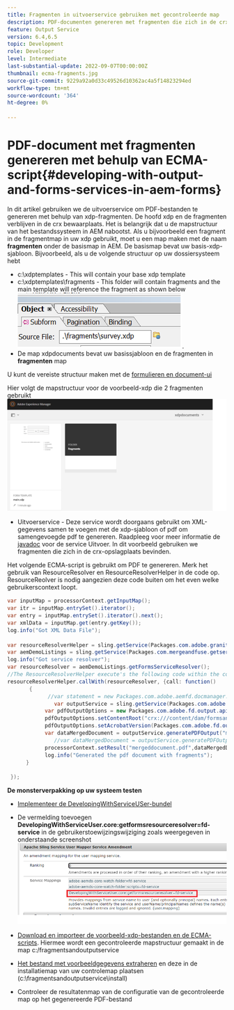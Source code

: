 ```yaml
---
title: Fragmenten in uitvoerservice gebruiken met gecontroleerde map
description: PDF-documenten genereren met fragmenten die zich in de crx-opslagplaats bevinden
feature: Output Service
version: 6.4,6.5
topic: Development
role: Developer
level: Intermediate
last-substantial-update: 2022-09-07T00:00:00Z
thumbnail: ecma-fragments.jpg
source-git-commit: 9229a92a0d33c49526d10362ac4a5f14823294ed
workflow-type: tm+mt
source-wordcount: '364'
ht-degree: 0%

---
```


# PDF-document met fragmenten genereren met behulp van ECMA-script{#developing-with-output-and-forms-services-in-aem-forms}


In dit artikel gebruiken we de uitvoerservice om PDF-bestanden te genereren met behulp van xdp-fragmenten. De hoofd xdp en de fragmenten verblijven in de crx bewaarplaats. Het is belangrijk dat u de mapstructuur van het bestandssysteem in AEM nabootst. Als u bijvoorbeeld een fragment in de fragmentmap in uw xdp gebruikt, moet u een map maken met de naam **fragmenten** onder de basismap in AEM. De basismap bevat uw basis-xdp-sjabloon. Bijvoorbeeld, als u de volgende structuur op uw dossiersysteem hebt
* c:\xdptemplates - This will contain your base xdp template
* c:\xdptemplates\fragments - This folder will contain fragments and the main template will reference the fragment as shown below
   ![fragment-xdp](assets/survey-fragment.png).
* De map xdpdocuments bevat uw basissjabloon en de fragmenten in **fragmenten** map

U kunt de vereiste structuur maken met de [formulieren en document-ui](http://localhost:4502/aem/forms.html/content/dam/formsanddocuments)

Hier volgt de mapstructuur voor de voorbeeld-xdp die 2 fragmenten gebruikt
![formulieren&amp;document](assets/fragment-folder-structure-ui.png)


* Uitvoerservice - Deze service wordt doorgaans gebruikt om XML-gegevens samen te voegen met de xdp-sjabloon of pdf om samengevoegde pdf te genereren. Raadpleeg voor meer informatie de [javadoc](https://helpx.adobe.com/experience-manager/6-5/forms/javadocs/index.html?com/adobe/fd/output/api/OutputService.html) voor de service Uitvoer. In dit voorbeeld gebruiken we fragmenten die zich in de crx-opslagplaats bevinden.


Het volgende ECMA-script is gebruikt om PDF te genereren. Merk het gebruik van ResourceResolver en ResourceResolverHelper in de code op. ResourceReolver is nodig aangezien deze code buiten om het even welke gebruikerscontext loopt.

```java
var inputMap = processorContext.getInputMap();
var itr = inputMap.entrySet().iterator();
var entry = inputMap.entrySet().iterator().next();
var xmlData = inputMap.get(entry.getKey());
log.info("Got XML Data File");

var resourceResolverHelper = sling.getService(Packages.com.adobe.granite.resourceresolverhelper.ResourceResolverHelper);
var aemDemoListings = sling.getService(Packages.com.mergeandfuse.getserviceuserresolver.GetResolver);
log.info("Got service resolver");
var resourceResolver = aemDemoListings.getFormsServiceResolver();
//The ResourceResolverHelper execute's the following code within the context of the resourceResolver 
resourceResolverHelper.callWith(resourceResolver, {call: function()
       {
             //var statement = new Packages.com.adobe.aemfd.docmanager.Document("/content/dam/formsanddocuments/xdpdocuments/main.xdp",resourceResolver);
               var outputService = sling.getService(Packages.com.adobe.fd.output.api.OutputService);
            var pdfOutputOptions = new Packages.com.adobe.fd.output.api.PDFOutputOptions();
            pdfOutputOptions.setContentRoot("crx:///content/dam/formsanddocuments/xdpdocuments");
            pdfOutputOptions.setAcrobatVersion(Packages.com.adobe.fd.output.api.AcrobatVersion.Acrobat_11);
            var dataMergedDocument = outputService.generatePDFOutput("main.xdp",xmlData,pdfOutputOptions);
               //var dataMergedDocument = outputService.generatePDFOutput(statement,xmlData,pdfOutputOptions);
            processorContext.setResult("mergeddocument.pdf",dataMergedDocument);
            log.info("Generated the pdf document with fragments");
      }

 });
```

**De monsterverpakking op uw systeem testen**
* [Implementeer de DevelopingWithServiceUSer-bundel](assets/DevelopingWithServiceUser.jar)
* De vermelding toevoegen **DevelopingWithServiceUser.core:getformsresourceresolver=fd-service** in de gebruikerstoewijzingswijziging zoals weergegeven in onderstaande screenshot
   ![wijziging gebruikershandtekening](assets/user-mapper-service-amendment.png)
* [Download en importeer de voorbeeld-xdp-bestanden en de ECMA-scripts](assets/watched-folder-fragments-ecma.zip).
Hiermee wordt een gecontroleerde mapstructuur gemaakt in de map c:/fragmentsandoutputservice

* [Het bestand met voorbeeldgegevens extraheren](assets/usingFragmentsSampleData.zip) en deze in de installatiemap van uw controlemap plaatsen (c:\fragmentsandoutputservice\install)

* Controleer de resultatenmap van de configuratie van de gecontroleerde map op het gegenereerde PDF-bestand

